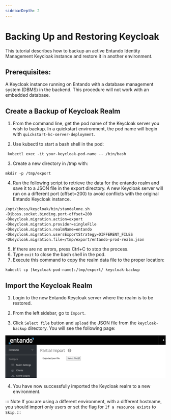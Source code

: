 ```yaml
---
sidebarDepth: 2
---
```


# Backing Up and Restoring Keycloak


This tutorial describes how to backup an active Entando Identity Management Keycloak instance and restore it in another environment.

## Prerequisites:
A Keycloak instance running on Entando with a database management system (DBMS) in the backend. This procedure will not work with an embedded database. 

## Create a Backup of Keycloak Realm
1. From the command line, get the pod name of the Keycloak server you wish to backup. In a quickstart environment, the pod name will begin with `quickstart-kc-server-deployment`.

2. Use kubectl to start a bash shell in the pod:
```
 kubectl exec -it your-keycloak-pod-name -- /bin/bash
 ```
3. Create a new directory in /tmp with:
```
mkdir -p /tmp/export 
 ```

4. Run the following script to retrieve the data for the entando realm and save it to a JSON file in the export directory. A new Keycloak server will run on a different port (offset=200) to avoid conflicts with the original Entando Keycloak instance.
```
/opt/jboss/keycloak/bin/standalone.sh
-Djboss.socket.binding.port-offset=200
-Dkeycloak.migration.action=export 
-Dkeycloak.migration.provider=singleFile 
-Dkeycloak.migration.realmName=entando
-Dkeycloak.migration.usersExportStrategy=DIFFERENT_FILES 
-Dkeycloak.migration.file=/tmp/export/entando-prod-realm.json
```
5. If there are no errors, press Ctrl+C to stop the process.
6. Type `exit` to close the bash shell in the pod.
7. Execute this command to copy the realm data file to the proper location:  
```
kubectl cp [keycloak-pod-name]:/tmp/export/ keycloak-backup
```
## Import the Keycloak Realm
1. Login to the new Entando Keycloak server where the realm is to be restored.

2. From the left sidebar, go to `Import`.
 
3. Click `Select file` button and `upload` the JSON file from the `keycloak-backup` directory. You will see the following page:

![Entando ID Management UI](./img/import-keycloak.png)

4. You have now successfully imported the Keycloak realm to a new environment.

::: Note
If you are using a different environment, with a different hostname, you should import only users or set the flag for `If a resource exists` to `Skip`.
:::